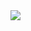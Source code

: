 <a href="https://portal.azure.com/#create/Microsoft.Template/uri/https%3A%2F%2Fraw.githubusercontent.com%2Fwadstromtech%2Fsentinel%2Fmaster%2FPlaybooks%2FRecordedFuture%2FtiIndicators%2FDomain%20TI%2FDomainRecentlyWeaponized%2FAlerting%2Ftemplate.json" target="_blank">
    <img src="https://aka.ms/deploytoazurebutton""/>
</a>
